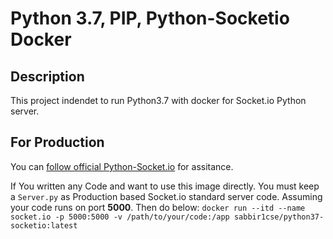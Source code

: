 # Python 3.7, PIP, Python-Socketio Docker

## Description
This project indendet to run Python3.7 with docker for Socket.io Python server. 

## For Production
You can [follow official Python-Socket.io](https://python-socketio.readthedocs.io/en/latest/server.html#deployment-strategies) for assitance.

If You written any Code and want to use this image directly. You must keep a `Server.py` as Production based Socket.io standard server code. Assuming your code runs on port **5000**.
Then do below:
    `docker run --itd --name socket.io -p 5000:5000 -v /path/to/your/code:/app sabbir1cse/python37-socketio:latest`
